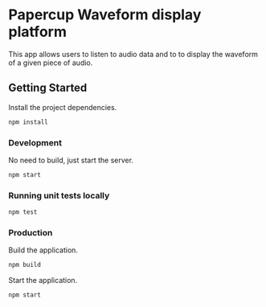 # Papercup Waveform display platform

This app allows users to listen to audio data and to to display the waveform of a given piece of audio.

## Getting Started

Install the project dependencies.

```bash
npm install
```

### Development

No need to build, just start the server.

```bash
npm start
```

### Running unit tests locally

```bash
npm test
```

### Production

Build the application.

```bash
npm build
```

Start the application.

```bash
npm start
```

